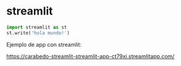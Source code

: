 # streamlit


```python
import streamlit as st
st.write('hola mundo!')
```

Ejemplo de app con streamlit:

https://carabedo-streamlit-streamlit-app-ct79xi.streamlitapp.com/
